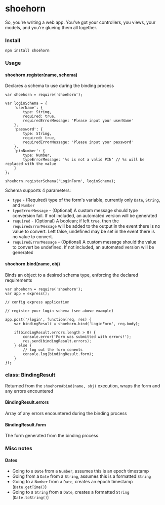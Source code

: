 # shoehorn

So, you're writing a web app. You've got your controllers, you views, your models, and you're glueing them all together.

### Install
```
npm install shoehorn
```

### Usage

#### shoehorn.register(name, schema)
Declares a schema to use during the binding process

```
var shoehorn = require('shoehorn');

var loginSchema = {
    'userName': {
        type: String,
        required: true,
        requiredErrorMessage: 'Please input your userName'
    },
    'password': {
        type: String,
        required: true,
        requiredErrorMessage: 'Please input your password'
    },
    'pinNumber': {
        type: Number,
        typeErrorMessage: '%s is not a valid PIN' // %s will be replaced with the value
    }
};

shoehorn.registerSchema('LoginForm', loginSchema);
```

Schema supports 4 parameters:
* `type` - (Required) type of the form's variable, currently only `Date`, `String`, and `Number`
* `typeErrorMessage` - (Optional) A custom message should type conversion fail. If not included, an automated version will be generated
* `required` - (Optional) A boolean; if left `true`, then the `requiredErrorMessage` will be added to the output in the event there is no value to convert. Left false, undefined may be set in the event there is no value to convert.
* `requiredErrorMessage` - (Optional) A custom message should the value to convert be undefined. If not included, an automated version will be generated

#### shoehorn.bind(name, obj)
Binds an object to a desired schema type, enforcing the declared requirements

```
var shoehorn = require('shoehorn');
var app = express();

// config express application

// register your login schema (see above example)

app.post('/login', function(req, res) {
    var bindingResult = shoehorn.bind('LoginForm', req.body);

    if(bindingResult.errors.length > 0) {
        console.error('Form was submitted with errors!');
        res.send(bindingResult.errors);
    } else {
        // log out the form conents
        console.log(bindingResult.form);
    }
});
```

### class: BindingResult
Returned from the `shoehorn#bind(name, obj)` execution, wraps the form and any errors encountered

#### BindingResult.errors
Array of any errors encountered during the binding process

#### BindingResult.form
The form generated from the binding process

### Misc notes

#### Dates
* Going to a `Date` from a `Number`, assumes this is an epoch timestamp
* Going from a `Date` from a `String`, assumes this is a formatted `String`
* Going to a `Number` from a `Date`, creates an epoch timestamp (`Date.getTime()`)
* Going to a `String` from a `Date`, creates a formatted `String` (`Date.toString()`)
